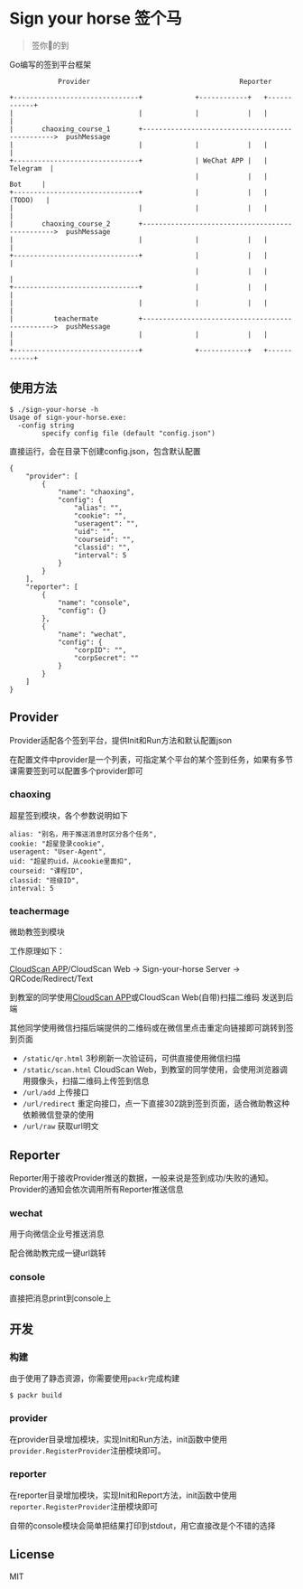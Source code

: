 # Sign your horse 签个马

> 签你🐎的到

Go编写的签到平台框架

```
            Provider                                     Reporter

+-------------------------------+             +------------+   +------------+
|                               |             |            |   |            |
|       chaoxing_course_1       +------------------------------------------------>  pushMessage
|                               |             |            |   |            |
+-------------------------------+             | WeChat APP |   |  Telegram  |
                                              |            |   |    Bot     |
+-------------------------------+             |            |   |   (TODO)   |
|                               |             |            |   |            |
|       chaoxing_course_2       +------------------------------------------------>  pushMessage
|                               |             |            |   |            |
+-------------------------------+             |            |   |            |
                                              |            |   |            |
+-------------------------------+             |            |   |            |
|                               |             |            |   |            |
|          teachermate          +------------------------------------------------>  pushMessage
|                               |             |            |   |            |
+-------------------------------+             +------------+   +------------+

```

## 使用方法

```
$ ./sign-your-horse -h
Usage of sign-your-horse.exe:
  -config string
        specify config file (default "config.json")
```

直接运行，会在目录下创建config.json，包含默认配置

```
{
	"provider": [
		{
			"name": "chaoxing",
			"config": {
				"alias": "",
				"cookie": "",
				"useragent": "",
				"uid": "",
				"courseid": "",
				"classid": "",
				"interval": 5
			}
		}
	],
	"reporter": [
		{
			"name": "console",
			"config": {}
		},
		{
			"name": "wechat",
			"config": {
				"corpID": "",
				"corpSecret": ""
			}
		}
	]
}
```

## Provider

Provider适配各个签到平台，提供Init和Run方法和默认配置json

在配置文件中provider是一个列表，可指定某个平台的某个签到任务，如果有多节课需要签到可以配置多个provider即可

### chaoxing

超星签到模块，各个参数说明如下

```
alias: "别名，用于推送消息时区分各个任务",
cookie: "超星登录cookie",
useragent: "User-Agent",
uid: "超星的uid，从cookie里面扣",
courseid: "课程ID",
classid: "班级ID",
interval: 5
```

### teachermage

微助教签到模块

工作原理如下：

[CloudScan APP]()/CloudScan Web -> Sign-your-horse Server -> QRCode/Redirect/Text

到教室的同学使用[CloudScan APP](https://github.com/naivekun/cloudscan-android)或CloudScan Web(自带)扫描二维码 发送到后端

其他同学使用微信扫描后端提供的二维码或在微信里点击重定向链接即可跳转到签到页面

* `/static/qr.html` 3秒刷新一次验证码，可供直接使用微信扫描
* `/static/scan.html` CloudScan Web，到教室的同学使用，会使用浏览器调用摄像头，扫描二维码上传签到信息
* `/url/add` 上传接口
* `/url/redirect` 重定向接口，点一下直接302跳到签到页面，适合微助教这种依赖微信登录的使用
* `/url/raw` 获取url明文

## Reporter

Reporter用于接收Provider推送的数据，一般来说是签到成功/失败的通知。Provider的通知会依次调用所有Reporter推送信息

### wechat

用于向微信企业号推送消息

配合微助教完成一键url跳转

### console

直接把消息print到console上

## 开发

### 构建

由于使用了静态资源，你需要使用`packr`完成构建

```
$ packr build
```

### provider

在provider目录增加模块，实现Init和Run方法，init函数中使用`provider.RegisterProvider`注册模块即可。

### reporter

在reporter目录增加模块，实现Init和Report方法，init函数中使用`reporter.RegisterProvider`注册模块即可

自带的console模块会简单把结果打印到stdout，用它直接改是个不错的选择

## License

MIT